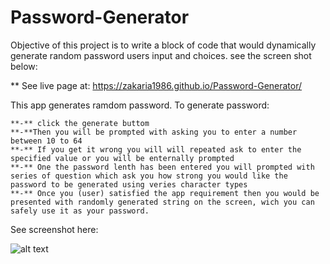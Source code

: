 # Password-Generator

Objective of this project is to write a block of code that would dynamically generate random password users input and choices. see the screen shot below:

** See live page at: https://zakaria1986.github.io/Password-Generator/

This app generates ramdom password. To generate password:

    **-** click the generate buttom
    **-**Then you will be prompted with asking you to enter a number between 10 to 64 
    **-** If you get it wrong you will will repeated ask to enter the specified value or you will be enternally prompted 
    **-** One the password lenth has been entered you will prompted with series of question which ask you how strong you would like the password to be generated using veries character types
    **-** Once you (user) satisfied the app requirement then you would be presented with randomly generated string on the screen, wich you can safely use it as your password. 

See screenshot here: 



![alt text](/img/psgenerator.gif)


